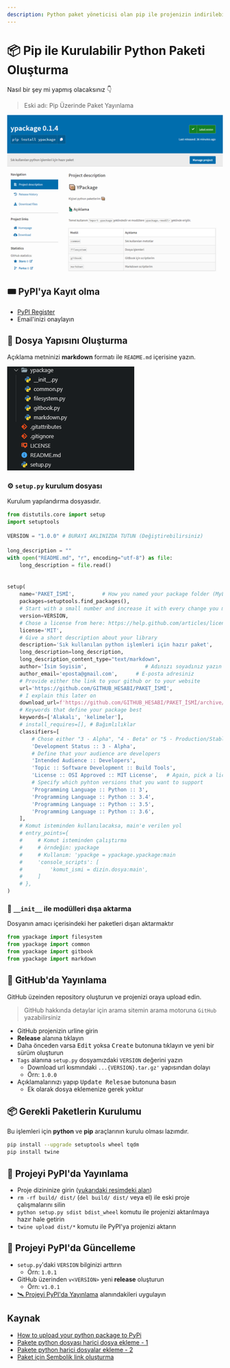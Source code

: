 ```yaml
---
description: Python paket yöneticisi olan pip ile projenizin indirilebilir olmasını sağlamak isterseniz okumaya devam edin.
---
```


# 📦 Pip ile Kurulabilir Python Paketi Oluşturma

Nasıl bir şey mi yapmış olacaksınız 👇

> Eski adı: Pip Üzerinde Paket Yayınlama

![](../res/pip_package_ex.png)

## 🎟 PyPI'ya Kayıt olma

- [PyPI Register](https://pypi.org/account/register/)
- Email'inizi onaylayın

## 👷‍ Dosya Yapısını Oluşturma

Açıklama metninizi **markdown** formatı ile `README.md` içerisine yazın.

![](../res/pypi_dosya_yapisi.png)

### ⚙ `setup.py` kurulum dosyası

Kurulum yapılandırma dosyasıdır.

```py
from distutils.core import setup
import setuptools

VERSION = "1.0.0" # BURAYI AKLINIZDA TUTUN (Değiştirebilirsiniz)

long_description = ""
with open("README.md", "r", encoding="utf-8") as file:
    long_description = file.read()


setup(
    name='PAKET_İSMİ',         # How you named your package folder (MyLib)
    packages=setuptools.find_packages(),
    # Start with a small number and increase it with every change you make
    version=VERSION,
    # Chose a license from here: https://help.github.com/articles/licensing-a-repository
    license='MIT',
    # Give a short description about your library
    description='Sık kullanılan python işlemleri için hazır paket',
    long_description=long_description,
    long_description_content_type="text/markdown",
    author='İsim Soyisim',                   # Adınızı soyadınız yazın
    author_email='eposta@gmail.com',      # E-posta adresiniz
    # Provide either the link to your github or to your website
    url='https://github.com/GITHUB_HESABI/PAKET_İSMİ',
    # I explain this later on
    download_url=f'https://github.com/GITHUB_HESABI/PAKET_İSMİ/archive/{VERSION}.tar.gz',
    # Keywords that define your package best
    keywords=['Alakalı', 'kelimeler'],
    # install_requires=[], # Bağımlılıklar
    classifiers=[
        # Chose either "3 - Alpha", "4 - Beta" or "5 - Production/Stable" as the current state of your package
        'Development Status :: 3 - Alpha',
        # Define that your audience are developers
        'Intended Audience :: Developers',
        'Topic :: Software Development :: Build Tools',
        'License :: OSI Approved :: MIT License',   # Again, pick a license
        # Specify which pyhton versions that you want to support
        'Programming Language :: Python :: 3',
        'Programming Language :: Python :: 3.4',
        'Programming Language :: Python :: 3.5',
        'Programming Language :: Python :: 3.6',
    ],
    # Komut isteminden kullanılacaksa, main'e verilen yol
    # entry_points={
    #     # Komut isteminden çalıştırma
    #     # örndeğin: ypackage
    #     # Kullanım: 'ypackge = ypackage.ypackage:main
    #     'console_scripts': [
    #         'komut_ismi = dizin.dosya:main',
    #     ]
    # },
)
```

### 🏹 `__init__` ile modülleri dışa aktarma

Dosyanın amacı içerisindeki her paketleri dışarı aktarmaktır

```py
from ypackage import filesystem
from ypackage import common
from ypackage import gitbook
from ypackage import markdown
```

## 📡 GitHub'da Yayınlama

GitHub üzeinden repository oluşturun ve projenizi oraya upload edin.

> GitHub hakkında detaylar için arama sitemin arama motoruna `GitHub` yazabilirsiniz

- GitHub projenizin urline girin
- **Release** alanına tıklayın
- Daha önceden varsa <kbd>Edit</kbd> yoksa <kbd>Create</kbd> butonuna tıklayın ve yeni bir sürüm oluşturun
- `Tags` alanına `setup.py` dosyamızdaki `VERSION` değerini yazın
  - Download url kısmındaki `...{VERSION}.tar.gz'` yapısından dolayı
  - Örn: `1.0.0`
- Açıklamalarınızı yapıp <kbd>Update Relesae</kbd> butonuna basın
  - Ek olarak dosya eklemenize gerek yoktur

## 📦 Gerekli Paketlerin Kurulumu

Bu işlemleri için **python** ve **pip** araçlarının kurulu olması lazımdır.

```sh
pip install --upgrade setuptools wheel tqdm
pip install twine
```

## 📡 Projeyi PyPI'da Yayınlama

- Proje dizininize girin ([yukarıdaki resimdeki alan](#%F0%9F%91%B7%E2%80%8D-Dosya-Yap%C4%B1s%C4%B1n%C4%B1-Olu%C5%9Fturma))
- `rm -rf build/ dist/` (`del build/ dist/` veya el) ile eski proje çalışmalarını silin
- `python setup.py sdist bdist_wheel` komutu ile projenizi aktarılmaya hazır hale getirin
- `twine upload dist/*` komutu ile PyPI'ya projenizi aktarın

## 🌌 Projeyi PyPI'da Güncelleme

- `setup.py`'daki `VERSION` bilginizi arttırın
  - Örn: `1.0.1`
- GitHub üzerinden `v<VERSION>` yeni **release** oluşturun
  - Örn: `v1.0.1`
- [🛰 Projeyi PyPI'da Yayınlama](#%F0%9F%9B%B0-Projeyi-PyPIda-Yay%C4%B1nlama) alanındakileri uygulayın

## Kaynak

- [How to upload your python package to PyPi](https://medium.com/@joel.barmettler/how-to-upload-your-python-package-to-pypi-65edc5fe9c56)
- [Pakete python dosyası harici dosya ekleme - 1](https://stackoverflow.com/a/10924965)
- [Pakete python harici dosyalar ekleme - 2](https://stackoverflow.com/a/11848281)
- [Paket için Sembolik link oluşturma](https://www.reddit.com/r/learnpython/comments/8pvne4/create_symlink_on_pip_install/)
